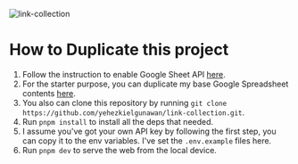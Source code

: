 ![link-collection](https://socialify.git.ci/yehezkielgunawan/link-collection/image?logo=https%3A%2F%2Fimg.icons8.com%2F%3Fsize%3D100%26id%3Dn9d0Hm43JCPK%26format%3Dpng%26color%3D000000&name=1&owner=1&theme=Light)

# How to Duplicate this project

1. Follow the instruction to enable Google Sheet API [here](https://developers.google.com/sheets/api/quickstart/js).
2. For the starter purpose, you can duplicate my base Google Spreadsheet contents [here](https://docs.google.com/spreadsheets/d/1XoZlWRD2REeytJoBbw9f-I0mCU2HilrmMLyl9w0gPFU/edit?usp=drive_link).
3. You also can clone this repository by running `git clone https://github.com/yehezkielgunawan/link-collection.git`.
4. Run `pnpm install` to install all the deps that needed.
5. I assume you've got your own API key by following the first step, you can copy it to the env variables. I've set the `.env.example` files here.
6. Run `pnpm dev` to serve the web from the local device.
